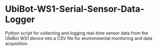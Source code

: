 # UbiBot-WS1-Serial-Sensor-Data-Logger
Python script for collecting and logging real-time sensor data from the UbiBot WS1 device into a CSV file for environmental monitoring and data acquisition.
